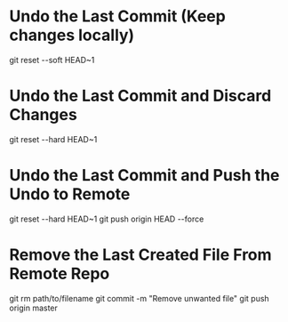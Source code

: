 # Undo the Last Commit (Keep changes locally)

git reset --soft HEAD~1

# Undo the Last Commit and Discard Changes

git reset --hard HEAD~1

# Undo the Last Commit and Push the Undo to Remote

git reset --hard HEAD~1
git push origin HEAD --force

# Remove the Last Created File From Remote Repo

git rm path/to/filename
git commit -m "Remove unwanted file"
git push origin master

